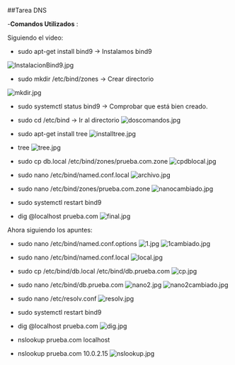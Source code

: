 ##Tarea DNS

-**Comandos Utilizados** :

Siguiendo el video:

- sudo apt-get install bind9 -> Instalamos bind9 

![InstalacionBind9.jpg](DNS\DNSserver\Imagen\InstalacionBind9.jpg)

- sudo mkdir /etc/bind/zones -> Crear directorio

![mkdir.jpg](DNS\DNSserver\Imagen\mkdir.jpg)

- sudo systemctl status bind9 -> Comprobar que está bien creado.
- sudo cd /etc/bind -> Ir al directorio
![doscomandos.jpg](DNS\DNSserver\Imagen\doscomandos.jpg)

- sudo apt-get install tree 
![installtree.jpg](DNS\DNSserver\Imagen\installtree.jpg)

-  tree
![tree.jpg](DNS\DNSserver\Imagen\tree.jpg)

- sudo cp db.local /etc/bind/zones/prueba.com.zone
![cpdblocal.jpg](DNS\DNSserver\Imagen\cpdblocal.jpg)

- sudo nano /etc/bind/named.conf.local 
![archivo.jpg](DNS\DNSserver\Imagen\archivo.jpg)

- sudo nano /etc/bind/zones/prueba.com.zone
![nanocambiado.jpg](DNS\DNSserver\Imagen\nanocambiado.jpg)

- sudo systemctl restart bind9
- dig @localhost prueba.com
![final.jpg](DNS\DNSserver\Imagen\final.jpg)




Ahora siguiendo los apuntes:

- sudo nano /etc/bind/named.conf.options
![1.jpg](DNS\DNSserver\Imagen\1.jpg)
![1cambiado.jpg](DNS\DNSserver\Imagen\1cambiado.jpg)


- sudo nano /etc/bind/named.conf.local
![local.jpg](DNS\DNSserver\Imagen\local.jpg)

- sudo cp /etc/bind/db.local /etc/bind/db.prueba.com
![cp.jpg](DNS\DNSserver\Imagen\cp.jpg)

- sudo nano /etc/bind/db.prueba.com
![nano2.jpg](DNS\DNSserver\Imagen\nano2.jpg)
![nano2cambiado.jpg](DNS\DNSserver\Imagen\nano2cambiado.jpg)

- sudo nano /etc/resolv.conf
![resolv.jpg](DNS\DNSserver\Imagen\resolv.jpg)

- sudo systemctl restart bind9
- dig @localhost prueba.com
![dig.jpg](DNS\DNSserver\Imagen\dig.jpg)

- nslookup prueba.com localhost
- nslookup prueba.com 10.0.2.15
![nslookup.jpg](DNS\DNSserver\Imagen\nslookup.jpg)
